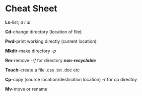 # Cheat Sheet

__Ls__-list; *a* *l* *al*

__Cd__-change directory (location of file)

__Pwd__-print working directly (current location)

__Mkdir__-make directory   *-p*

__Rm__-remove    *-rf* for directory  *__non-recyclable__*

__Touch__-create a file .css .txt .doc etc 

__Cp__-copy (source location/destination location)   *-r* for cp directoy

__Mv__-move or rename 
